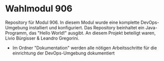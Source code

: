 # Wahlmodul 906
Repository für Modul 906. In diesem Modul wurde eine komplette DevOps-Umgebung installiert und konfiguriert. Das Repository beinhaltet ein Java-Programm, das "Hello World!" ausgibt. An diesem Projekt beteiligt waren, Livio Bürgisser & Leandro Gregorini.
- Im Ordner "Dokumentation" werden alle nötigen Arbeitsschritte für die einrichtung der DevOps-Umgebung dokumentiert
